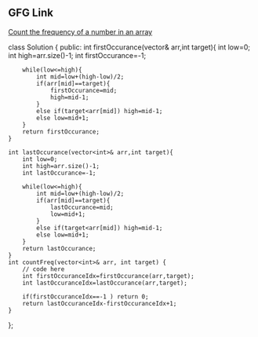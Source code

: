 ## GFG Link
[Count the frequency of a number in an array](https://practice.geeksforgeeks.org/problems/frequency-of-elements-1587115620/1)

class Solution {
  public:
    int firstOccurance(vector<int>& arr,int target){
        int low=0;
        int high=arr.size()-1;
        int firstOccurance=-1;

        while(low<=high){
            int mid=low+(high-low)/2;
            if(arr[mid]==target){
                firstOccurance=mid;
                high=mid-1;
            }
            else if(target<arr[mid]) high=mid-1;
            else low=mid+1;
        }
        return firstOccurance;
    }

    int lastOccurance(vector<int>& arr,int target){
        int low=0;
        int high=arr.size()-1;
        int lastOccurance=-1;

        while(low<=high){
            int mid=low+(high-low)/2;
            if(arr[mid]==target){
                lastOccurance=mid;
                low=mid+1;
            }
            else if(target<arr[mid]) high=mid-1;
            else low=mid+1;
        }
        return lastOccurance;
    }
    int countFreq(vector<int>& arr, int target) {
        // code here
        int firstOccuranceIdx=firstOccurance(arr,target);
        int lastOccuranceIdx=lastOccurance(arr,target);
        
        if(firstOccuranceIdx==-1 ) return 0;
        return lastOccuranceIdx-firstOccuranceIdx+1;
    }
};